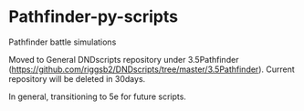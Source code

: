 # Pathfinder-py-scripts
Pathfinder battle simulations

Moved to General DNDscripts repository under 3.5Pathfinder (https://github.com/riggsb2/DNDscripts/tree/master/3.5Pathfinder). Current repository will be deleted in 30days.

In general, transitioning to 5e for future scripts.
